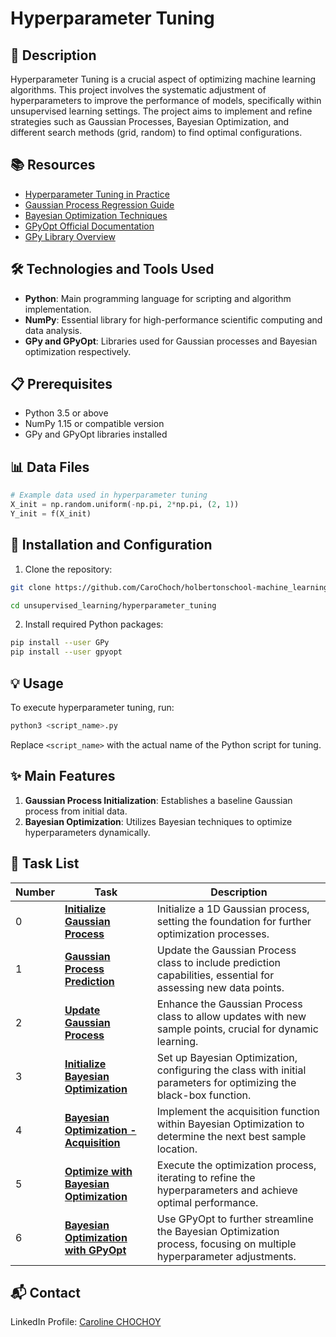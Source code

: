 # Hyperparameter Tuning



## 📝 Description
Hyperparameter Tuning is a crucial aspect of optimizing machine learning algorithms. This project involves the systematic adjustment of hyperparameters to improve the performance of models, specifically within unsupervised learning settings. The project aims to implement and refine strategies such as Gaussian Processes, Bayesian Optimization, and different search methods (grid, random) to find optimal configurations.

## 📚 Resources
- [Hyperparameter Tuning in Practice](https://intranet.hbtn.io/rltoken/USxbmvohxYUZ_oExRDy9-A)
- [Gaussian Process Regression Guide](https://intranet.hbtn.io/rltoken/LLZsTNyA3DYuxu-74h6dnA)
- [Bayesian Optimization Techniques](https://intranet.hbtn.io/rltoken/HBuXSKcATV2MdaQdGEU5hQ)
- [GPyOpt Official Documentation](https://intranet.hbtn.io/rltoken/7dtugJomWYrn83tH59J6Xg)
- [GPy Library Overview](https://intranet.hbtn.io/rltoken/m8Vwz7rK_PwUbjLBXb1Kfw)

## 🛠️ Technologies and Tools Used
- **Python**: Main programming language for scripting and algorithm implementation.
- **NumPy**: Essential library for high-performance scientific computing and data analysis.
- **GPy and GPyOpt**: Libraries used for Gaussian processes and Bayesian optimization respectively.

## 📋 Prerequisites
- Python 3.5 or above
- NumPy 1.15 or compatible version
- GPy and GPyOpt libraries installed

## 📊 Data Files
```python
# Example data used in hyperparameter tuning
X_init = np.random.uniform(-np.pi, 2*np.pi, (2, 1))
Y_init = f(X_init)
```

## 🚀 Installation and Configuration

1. Clone the repository:

```sh
git clone https://github.com/CaroChoch/holbertonschool-machine_learning.git

cd unsupervised_learning/hyperparameter_tuning
```

2. Install required Python packages:

```sh
pip install --user GPy
pip install --user gpyopt
```

## 💡 Usage

To execute hyperparameter tuning, run:

```python
python3 <script_name>.py
```

Replace `<script_name>` with the actual name of the Python script for tuning.

## ✨ Main Features

1. **Gaussian Process Initialization**: Establishes a baseline Gaussian process from initial data.
2. **Bayesian Optimization**: Utilizes Bayesian techniques to optimize hyperparameters dynamically.

## 📝 Task List

| Number | Task                                      | Description                                                             |
| ------ | ----------------------------------------- | ----------------------------------------------------------------------- |
| 0      | [**Initialize Gaussian Process**](https://github.com/CaroChoch/holbertonschool-machine_learning/tree/main/unsupervised_learning/hyperparameter_tuning/0-gp.py) | Initialize a 1D Gaussian process, setting the foundation for further optimization processes. |
| 1      | [**Gaussian Process Prediction**](https://github.com/CaroChoch/holbertonschool-machine_learning/tree/main/unsupervised_learning/hyperparameter_tuning/1-gp.py) | Update the Gaussian Process class to include prediction capabilities, essential for assessing new data points. |
| 2      | [**Update Gaussian Process**](https://github.com/CaroChoch/holbertonschool-machine_learning/tree/main/unsupervised_learning/hyperparameter_tuning/2-gp.py) | Enhance the Gaussian Process class to allow updates with new sample points, crucial for dynamic learning. |
| 3      | [**Initialize Bayesian Optimization**](https://github.com/CaroChoch/holbertonschool-machine_learning/tree/main/unsupervised_learning/hyperparameter_tuning/3-bayes_opt.py) | Set up Bayesian Optimization, configuring the class with initial parameters for optimizing the black-box function. |
| 4      | [**Bayesian Optimization - Acquisition**](https://github.com/CaroChoch/holbertonschool-machine_learning/tree/main/unsupervised_learning/hyperparameter_tuning/4-bayes_opt.py) | Implement the acquisition function within Bayesian Optimization to determine the next best sample location. |
| 5      | [**Optimize with Bayesian Optimization**](https://github.com/CaroChoch/holbertonschool-machine_learning/tree/main/unsupervised_learning/hyperparameter_tuning/5-bayes_opt.py) | Execute the optimization process, iterating to refine the hyperparameters and achieve optimal performance. |
| 6      | [**Bayesian Optimization with GPyOpt**](https://github.com/CaroChoch/holbertonschool-machine_learning/tree/main/unsupervised_learning/hyperparameter_tuning/6-bayes_opt.py) | Use GPyOpt to further streamline the Bayesian Optimization process, focusing on multiple hyperparameter adjustments. |

## 📬 Contact

LinkedIn Profile: [Caroline CHOCHOY](https://www.linkedin.com/in/caroline-chochoy62/)
